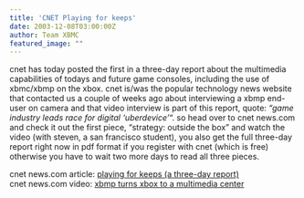 ```yaml
---
title: 'CNET Playing for keeps'
date: 2003-12-08T03:00:00Z
author: Team XBMC
featured_image: ""
---
```

cnet has today posted the first in a three-day report about the multimedia capabilities of todays and future game consoles, including the use of xbmc/xbmp on the xbox. cnet is/was the popular technology news website that contacted us a couple of weeks ago about interviewing a xbmp end-user on camera and that video interview is part of this report, quote: *“game industry leads race for digital ‘uberdevice’*“. so head over to cnet news.com and check it out the first piece, “strategy: outside the box” and watch the video (with steven, a san francisco student), you also get the full three-day report right now in pdf format if you register with cnet (which is free) otherwise you have to wait two more days to read all three pieces.

 cnet news.com article: [playing for keeps (a three-day report)](http://news.com.com/2009-1043_3-5113175.html?tag=nefd_lede)  
 cnet news.com video: [xbmp turns xbox to a multimedia center](http://news.com.com/1601-2-5113563.html)

 